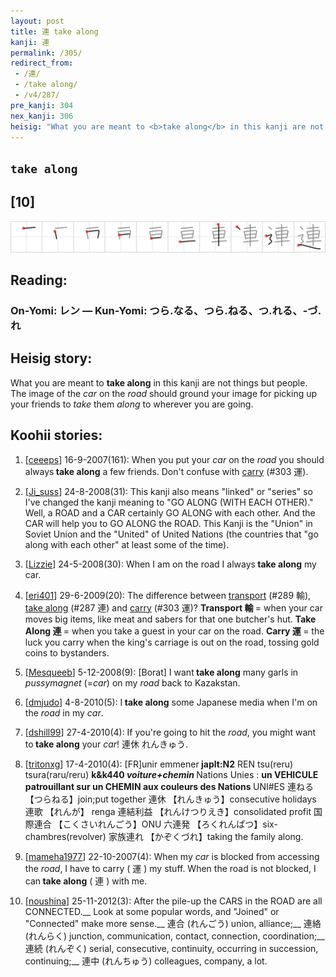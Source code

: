 ```yaml
---
layout: post
title: 連 take along
kanji: 連
permalink: /305/
redirect_from:
 - /連/
 - /take along/
 - /v4/287/
pre_kanji: 304
nex_kanji: 306
heisig: "What you are meant to <b>take along</b> in this kanji are not things but people. The image of the <i>car</i> on the <i>road</i> should ground your image for picking up your friends to <i>take</i> them <i>along</i> to wherever you are going."
---
```


## `take along`

## [10]

<div class="stroke"><img src="../images/E980A3.png" /></div>

## Reading:

### On-Yomi: レン &mdash; Kun-Yomi: つら.なる、つら.ねる、つ.れる、-づ.れ

## Heisig story:

What you are meant to <b>take along</b> in this kanji are not things but people. The image of the <i>car</i> on the <i>road</i> should ground your image for picking up your friends to <i>take</i> them <i>along</i> to wherever you are going.

## Koohii stories:

1) [<a href="http://kanji.koohii.com/profile/ceeeps">ceeeps</a>] 16-9-2007(161): When you put your <em>car</em> on the <em>road</em> you should always<strong> take along</strong> a few friends. Don&#039;t confuse with <a href="../303">carry</a> (#303 運).

2) [<a href="http://kanji.koohii.com/profile/Ji_suss">Ji_suss</a>] 24-8-2008(31): This kanji also means &quot;linked&quot; or &quot;series&quot; so I&#039;ve changed the kanji meaning to &quot;GO ALONG (WITH EACH OTHER).&quot; Well, a ROAD and a CAR certainly GO ALONG with each other. And the CAR will help you to GO ALONG the ROAD. This Kanji is the &quot;Union&quot; in Soviet Union and the &quot;United&quot; of United Nations (the countries that &quot;go along with each other&quot; at least some of the time).

3) [<a href="http://kanji.koohii.com/profile/Lizzie">Lizzie</a>] 24-5-2008(30): When I am on the road I always<strong> take along</strong> my car.

4) [<a href="http://kanji.koohii.com/profile/eri401">eri401</a>] 29-6-2009(20): The difference between <a href="../289">transport</a> (#289 輸), <a href="../287">take along</a> (#287 連) and <a href="../303">carry</a> (#303 運)? <strong>Transport 輸 </strong>= when your car moves big items, like meat and sabers for that one butcher&#039;s hut. <strong>Take Along 連 </strong>= when you take a guest in your car on the road. <strong>Carry 運 </strong>= the luck you carry when the king&#039;s carriage is out on the road, tossing gold coins to bystanders.

5) [<a href="http://kanji.koohii.com/profile/Mesqueeb">Mesqueeb</a>] 5-12-2008(9): [Borat] I want<strong> take along</strong> many garls in <em>pussymagnet</em> (=<em>car</em>) on my <em>road</em> back to Kazakstan.

6) [<a href="http://kanji.koohii.com/profile/dmjudo">dmjudo</a>] 4-8-2010(5): I<strong> take along</strong> some Japanese media when I&#039;m on the <em>road</em> in my <em>car</em>.

7) [<a href="http://kanji.koohii.com/profile/dshill99">dshill99</a>] 27-4-2010(4): If you&#039;re going to hit the <em>road</em>, you might want to<strong> take along</strong> your <em>car</em>! 連休 れんきゅう.

8) [<a href="http://kanji.koohii.com/profile/tritonxg">tritonxg</a>] 17-4-2010(4): [FR]unir emmener<strong> japlt:N2</strong> REN tsu(reru) tsura(raru/reru) <strong>k&amp;k440 <em>voiture+chemin</em> </strong>Nations Unies : <strong>un VEHICULE patrouillant sur un CHEMIN aux couleurs des Nations </strong>UNI#ES 連ねる 【つらねる】join;put together 連休 【れんきゅう】consecutive holidays 連歌 【れんが】 renga 連結利益 【れんけつりえき】consolidated profit 国際連合 【こくさいれんごう】ONU 六連発 【ろくれんぱつ】six-chambres(revolver) 家族連れ 【かぞくづれ】taking the family along.

9) [<a href="http://kanji.koohii.com/profile/mameha1977">mameha1977</a>] 22-10-2007(4): When my <em>car</em> is blocked from accessing the <em>road</em>, I have to carry ( 運 ) my stuff. When the road is not blocked, I can<strong> take along</strong> ( 連 ) with me.

10) [<a href="http://kanji.koohii.com/profile/noushina">noushina</a>] 25-11-2012(3): After the pile-up the CARS in the ROAD are all CONNECTED.__ Look at some popular words, and &quot;Joined&quot; or &quot;Connected&quot; make more sense.__ 連合 (れんごう) union, alliance;__ 連絡 (れんらく) junction, communication, contact, connection, coordination;__ 連続 (れんぞく) serial, consecutive, continuity, occurring in succession, continuing;__ 連中 (れんちゅう) colleagues, company, a lot.
